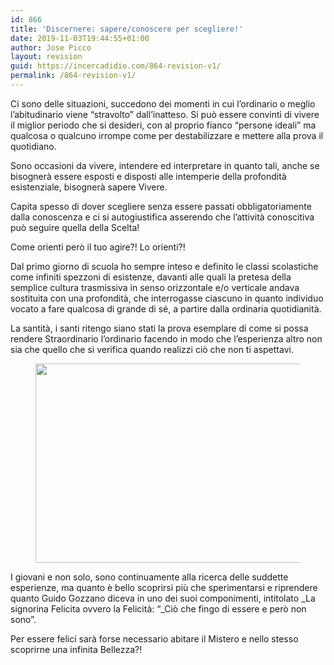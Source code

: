 ```yaml
---
id: 866
title: 'Discernere: sapere/conoscere per scegliere!'
date: 2019-11-03T19:44:55+01:00
author: Jose Picco
layout: revision
guid: https://incercadidio.com/864-revision-v1/
permalink: /864-revision-v1/
---
```

Ci sono delle situazioni, succedono dei momenti in cui l’ordinario o meglio l’abitudinario viene “stravolto” dall’inatteso. Si può essere convinti di vivere il miglior periodo che si desideri, con al proprio fianco “persone ideali” ma qualcosa o qualcuno irrompe come per destabilizzare e mettere alla prova il quotidiano.

Sono occasioni da vivere, intendere ed interpretare in quanto tali, anche se bisognerà essere esposti e disposti alle intemperie della profondità esistenziale, bisognerà sapere Vivere.

Capita spesso di dover scegliere senza essere passati obbligatoriamente dalla conoscenza e ci si autogiustifica asserendo che l’attività conoscitiva può seguire quella della Scelta! 

Come orienti però il tuo agire?! Lo orienti?!

Dal primo giorno di scuola ho sempre inteso e definito le classi scolastiche come infiniti spezzoni di esistenze, davanti alle quali la pretesa della semplice cultura trasmissiva in senso orizzontale e/o verticale andava sostituita con una profondità, che interrogasse ciascuno in quanto individuo vocato a fare qualcosa di grande di sé, a partire dalla ordinaria quotidianità.

La santità, i santi ritengo siano stati la prova esemplare di come si possa rendere Straordinario l’ordinario facendo in modo che l’esperienza altro non sia che quello che si verifica quando realizzi ciò che non ti aspettavi.<figure class="wp-block-image is-resized">

<img src="https://incercadidio.com/wp-content/uploads/2019/11/valori.jpg" alt="" class="wp-image-865" width="563" height="319" srcset="https://incercadidio.com/wp-content/uploads/2019/11/valori.jpg 445w, https://incercadidio.com/wp-content/uploads/2019/11/valori-300x170.jpg 300w" sizes="(max-width: 563px) 100vw, 563px" /> </figure> 

I giovani e non solo, sono continuamente alla ricerca delle suddette esperienze, ma quanto è bello scoprirsi più che sperimentarsi e riprendere quanto Guido Gozzano diceva in uno dei suoi componimenti, intitolato _La signorina Felicita ovvero la Felicità: “_Ciò che fingo di essere e però non sono”.

Per essere felici sarà forse necessario abitare il Mistero e nello stesso scoprirne una infinita Bellezza?!